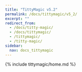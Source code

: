```yaml
---
title: "TittyMagic v5.2"
permalink: /docs/tittymagic/v5_2/
excerpt: ""
redirect_from:
  - /docs/titty-magic/
  - /docs/tittymagic/
  - /tittymagic/
  - /titty-magic/
sidebar:
  nav: docs_tittymagic
---
```


{% include tittymagic/home.md %}

